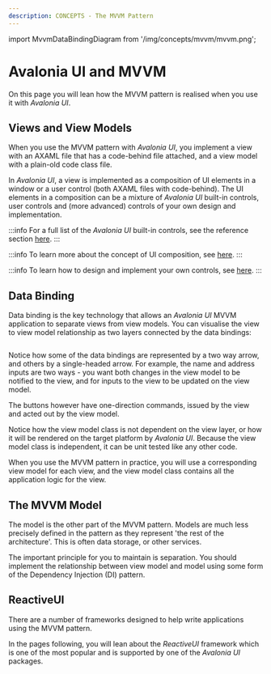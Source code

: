 ```yaml
---
description: CONCEPTS - The MVVM Pattern
---
```


import MvvmDataBindingDiagram from '/img/concepts/mvvm/mvvm.png';

# Avalonia UI and MVVM

On this page you will lean how the MVVM pattern is realised when you use it with _Avalonia UI_.

## Views and View Models

When you use the MVVM pattern with _Avalonia UI_, you implement a view with an AXAML file that has a code-behind file attached, and a view model with a plain-old code class file. 

In _Avalonia UI_, a view is implemented as a composition of UI elements in a window or a user control (both AXAML files with code-behind). The UI elements in a composition can be a mixture of _Avalonia UI_ built-in controls, user controls and (more advanced) controls of your own design and implementation.

:::info
For a full list of the _Avalonia UI_ built-in controls, see the reference section [here](../../reference/controls/).
:::

:::info
To learn more about the concept of UI composition, see [here](../ui-composition.md).
:::

:::info
To learn how to design and implement your own controls, see [here](../../guides/custom-controls/how-to-create-a-custom-controls-library.md).
:::

## Data Binding

Data binding is the key technology that allows an _Avalonia UI_ MVVM application to separate views from view models. You can visualise the view to view model relationship as two layers connected by the data bindings:

<img src={MvvmDataBindingDiagram} alt=""/>

Notice how some of the data bindings are represented by a two way arrow, and others by a single-headed arrow. For example, the name and address inputs are two ways - you want both changes in the view model to be notified to the view, and for inputs to the view to be updated on the view model.

The buttons however have one-direction commands, issued by the view and acted out by the view model. 

Notice how the view model class is not dependent on the view layer, or how it will be rendered on the target platform by _Avalonia UI_. Because the view model class is independent, it can be unit tested like any other code.

When you use the MVVM pattern in practice, you will use a corresponding view model for each view, and the view model class contains all the application logic for the view.

## The MVVM Model

The model is the other part of the MVVM pattern. Models are much less precisely defined in the pattern as they represent 'the rest of the architecture'. This is often data storage, or other services.

The important principle for you to maintain is separation. You should implement the relationship between view model and model using some form of the Dependency Injection (DI) pattern.

## ReactiveUI

There are a number of frameworks designed to help write applications using the MVVM pattern.

In the pages following, you will lean about the _ReactiveUI_ framework which is one of the most popular and is supported by one of the _Avalonia UI_ packages.
